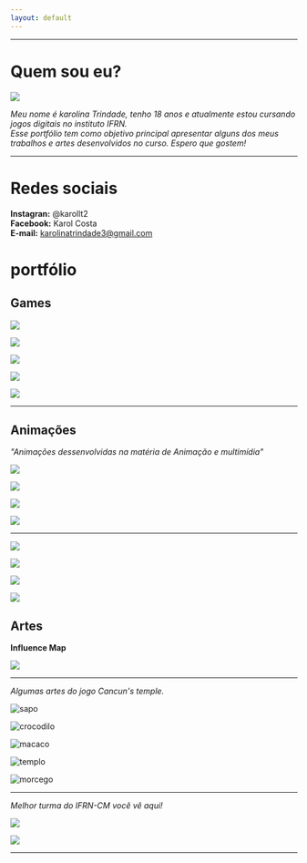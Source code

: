 ```yaml
---
layout: default
---
```


* * *

# Quem sou eu?  

![](karol.jpg)  

 _Meu nome é karolina Trindade, tenho 18 anos e atualmente estou cursando jogos digitais no instituto IFRN._  
 _Esse portfólio tem como objetivo principal apresentar alguns dos meus trabalhos e artes desenvolvidos no curso. Espero que gostem!_
 
 
 * * *
 
# Redes sociais  

**Instagran:** @karollt2  
**Facebook:** Karol Costa      
**E-mail:** karolinatrindade3@gmail.com    


 
# portfólio

## Games  

[![](GoCornGo.png)](https://jadsamiamedeiros.github.io/GoCornGoOriginal/)  

[![](musibox.png)](https://jadsamiamedeiros.github.io/Musibox/)  

[![](CancunTemple.png)](https://alessandrats.github.io/CancunsTemple/)  

[![](JogandoLixo.png)](https://alessandrats.github.io/JogandoOLixo/)  

[![](TeethDefense.png)](https://alessandrats.github.io/TeethDefense/)

* * *  

## Animações  

_"Animações dessenvolvidas na matéria de Animação e multimídia"_  

![](sapo-andando.gif)  

![](sapo-correndo.gif)  

![](sapo-pulando.gif)  

![](sapo-atacando.gif)  

* * *  
![](andando.gif)  

![](atacando.gif)  

![](correndo.gif)  

![](pulando.gif)  



## Artes  

**Influence Map**  

![](influencemap.jpg)  

* * *  

_Algumas artes do jogo Cancun's temple._

![sapo](sapão.png)  

![crocodilo](crocodilo.png)  

![macaco](macaco.png)  

![templo](templo1.png)  

![morcego](Morcego.png)  

* * *  


_Melhor turma do IFRN-CM você vê aqui!_  

[![](PJD3V.jpg)]()  

[![](Musical.jpg)]()

* * * 

